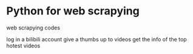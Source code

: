 # Python for web scrapying
web scrapying codes 

log in a bilibili account 
give a thumbs up to videos
get the info of the top hotest videos

